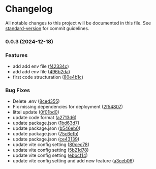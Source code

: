 # Changelog

All notable changes to this project will be documented in this file. See [standard-version](https://github.com/conventional-changelog/standard-version) for commit guidelines.

### 0.0.3 (2024-12-18)

### Features

- add add env file ([f42334c](https://github.com/01Barthez/React-started/commit/f42334cd9f1d50e6031fb8053a3c7253f86b2f07))
- add add env file ([496b2da](https://github.com/01Barthez/React-started/commit/496b2da837e6fb9eb97fc70b747f2f8cd3ba77a7))
- first code structuration ([80e4b1c](https://github.com/01Barthez/React-started/commit/80e4b1c51fa954f02fe0d609474d87cdfbcfe7a6))

### Bug Fixes

- Delete .env ([8ced355](https://github.com/01Barthez/React-started/commit/8ced355c97522f8f26cc19488a3ade270ada3c0c))
- Fix missing dependencies for deployment ([2f54807](https://github.com/01Barthez/React-started/commit/2f5480738e8be830cc7317f9a7bfc91406af6707))
- littel update ([0f01bd0](https://github.com/01Barthez/React-started/commit/0f01bd0a9cecb146c288a18a6d971aadc00234d1))
- update code format ([a2713d6](https://github.com/01Barthez/React-started/commit/a2713d603b509fff2753fc5d485d81bf764a4aaa))
- update package.json ([1bd63d7](https://github.com/01Barthez/React-started/commit/1bd63d77c10eac5179074ed95f17cc10ef8f8aa8))
- update package.json ([b546eb0](https://github.com/01Barthez/React-started/commit/b546eb0882f1ee40d740ad16af8beda42a43f6b3))
- update package.json ([75c6efb](https://github.com/01Barthez/React-started/commit/75c6efbb1f47e3722630684080526b295a17ded1))
- update package.json ([ce43139](https://github.com/01Barthez/React-started/commit/ce431398957cdee1ade50b4651719dfdbd059a55))
- update vite config setting ([80cec78](https://github.com/01Barthez/React-started/commit/80cec786ae622182e27fa6c937e3d17607503c61))
- update vite config setting ([5b21d78](https://github.com/01Barthez/React-started/commit/5b21d78d664034a062aace1068be9e5bfee8b3ad))
- update vite config setting ([ebbcf14](https://github.com/01Barthez/React-started/commit/ebbcf144562bf1fb171f36b9dc11b28a25c9d786))
- update vite config setting and add new feature ([a3ceb06](https://github.com/01Barthez/React-started/commit/a3ceb06fc53d489a72eccdf2d4db65835ef9e83c))
